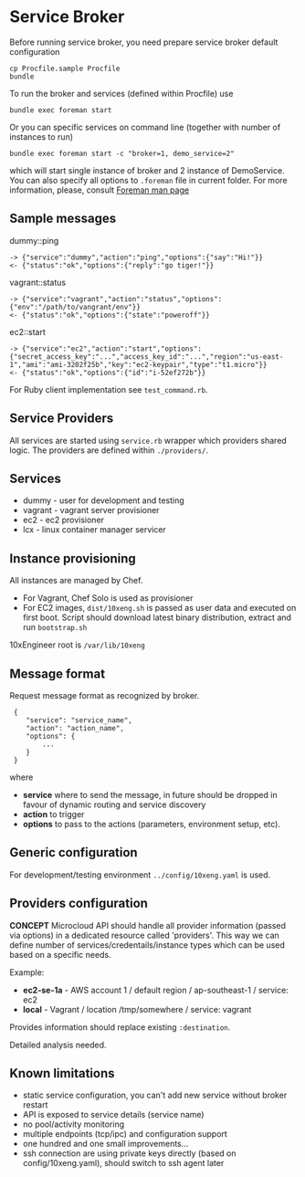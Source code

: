 # Service Broker

Before running service broker, you need prepare service broker default configuration

    cp Procfile.sample Procfile
    bundle

To run the broker and services (defined within Procfile) use

    bundle exec foreman start

Or you can specific services on command line (together with number of instances to run)

    bundle exec foreman start -c "broker=1, demo_service=2"

which will start single instance of broker and 2 instance of DemoService. You can also specify all options to `.foreman` file in current folder. For more information, please, consult [Foreman man page](http://ddollar.github.com/foreman/)

## Sample messages

dummy::ping

    -> {"service":"dummy","action":"ping","options":{"say":"Hi!"}}
    <- {"status":"ok","options":{"reply":"go tiger!"}}

vagrant::status

    -> {"service":"vagrant","action":"status","options":{"env":"/path/to/vangrant/env"}}
    <- {"status":"ok","options":{"state":"poweroff"}}

ec2::start

    -> {"service":"ec2","action":"start","options":{"secret_access_key":"...","access_key_id":"...","region":"us-east-1","ami":"ami-3202f25b","key":"ec2-keypair","type":"t1.micro"}}
    <- {"status":"ok","options":{"id":"i-52ef272b"}}

For Ruby client implementation see `test_command.rb`. 

## Service Providers

All services are started using `service.rb` wrapper which providers shared logic. The providers are defined within `./providers/`.

## Services

* dummy - user for development and testing
* vagrant - vagrant server provisioner
* ec2 - ec2 provisioner
* lcx - linux container manager servicer

## Instance provisioning

All instances are managed by Chef. 

* For Vagrant, Chef Solo is used as provisioner
* For EC2 images, `dist/10xeng.sh` is passed as user data and executed on first boot. Script should download latest binary distribution, extract and run `bootstrap.sh`

10xEngineer root is `/var/lib/10xeng` 

## Message format

Request message format as recognized by broker. 

     {
        "service": "service_name",
        "action": "action_name",
        "options": {
            ...
        }
     }

where

* **service** where to send the message, in future should be dropped in favour of dynamic routing and service discovery
* **action** to trigger
* **options** to pass to the actions (parameters, environment setup, etc).

## Generic configuration

For development/testing environment `../config/10xeng.yaml` is used.

## Providers configuration

**CONCEPT** Microcloud API should handle all provider information (passed via options) in a dedicated resource called 'providers'. This way we can define number of services/credentails/instance types which can be used based on a specific needs.

Example:
* **ec2-se-1a** - AWS account 1 / default region / ap-southeast-1 / service: ec2
* **local** - Vagrant / location /tmp/somewhere / service: vagrant

Provides information should replace existing `:destination`. 

Detailed analysis needed.

## Known limitations

* static service configuration, you can't add new service without broker restart
* API is exposed to service details (service name)
* no pool/activity monitoring
* multiple endpoints (tcp/ipc) and configuration support
* one hundred and one small improvements...
* ssh connection are using private keys directly (based on config/10xeng.yaml), should switch to ssh agent later
